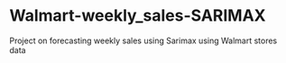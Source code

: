 # Walmart-weekly_sales-SARIMAX
Project on forecasting weekly sales using Sarimax using Walmart stores data
